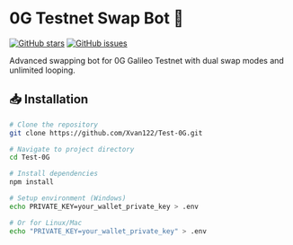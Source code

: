 # 0G Testnet Swap Bot 🤖

[![GitHub stars](https://img.shields.io/github/stars/Xvan122/Test-0G?style=social)](https://github.com/Xvan122/Test-0G/stargazers)
[![GitHub issues](https://img.shields.io/github/issues/Xvan122/Test-0G)](https://github.com/Xvan122/Test-0G/issues)

Advanced swapping bot for 0G Galileo Testnet with dual swap modes and unlimited looping.

## 📥 Installation

```bash
# Clone the repository
git clone https://github.com/Xvan122/Test-0G.git

# Navigate to project directory
cd Test-0G

# Install dependencies
npm install

# Setup environment (Windows)
echo PRIVATE_KEY=your_wallet_private_key > .env

# Or for Linux/Mac
echo "PRIVATE_KEY=your_wallet_private_key" > .env

